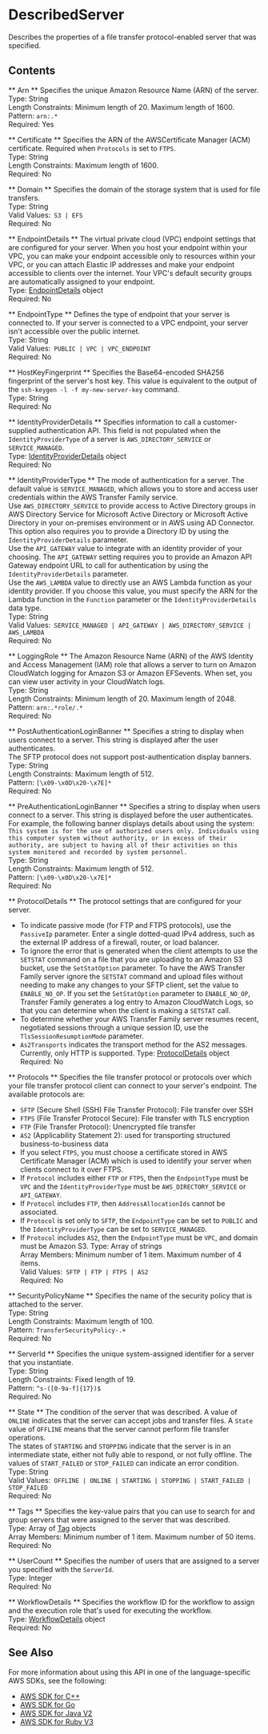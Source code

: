 # DescribedServer<a name="API_DescribedServer"></a>

Describes the properties of a file transfer protocol\-enabled server that was specified\.

## Contents<a name="API_DescribedServer_Contents"></a>

 ** Arn **   <a name="TransferFamily-Type-DescribedServer-Arn"></a>
Specifies the unique Amazon Resource Name \(ARN\) of the server\.  
Type: String  
Length Constraints: Minimum length of 20\. Maximum length of 1600\.  
Pattern: `arn:.*`   
Required: Yes

 ** Certificate **   <a name="TransferFamily-Type-DescribedServer-Certificate"></a>
Specifies the ARN of the AWSCertificate Manager \(ACM\) certificate\. Required when `Protocols` is set to `FTPS`\.  
Type: String  
Length Constraints: Maximum length of 1600\.  
Required: No

 ** Domain **   <a name="TransferFamily-Type-DescribedServer-Domain"></a>
Specifies the domain of the storage system that is used for file transfers\.  
Type: String  
Valid Values:` S3 | EFS`   
Required: No

 ** EndpointDetails **   <a name="TransferFamily-Type-DescribedServer-EndpointDetails"></a>
The virtual private cloud \(VPC\) endpoint settings that are configured for your server\. When you host your endpoint within your VPC, you can make your endpoint accessible only to resources within your VPC, or you can attach Elastic IP addresses and make your endpoint accessible to clients over the internet\. Your VPC's default security groups are automatically assigned to your endpoint\.  
Type: [EndpointDetails](API_EndpointDetails.md) object  
Required: No

 ** EndpointType **   <a name="TransferFamily-Type-DescribedServer-EndpointType"></a>
Defines the type of endpoint that your server is connected to\. If your server is connected to a VPC endpoint, your server isn't accessible over the public internet\.  
Type: String  
Valid Values:` PUBLIC | VPC | VPC_ENDPOINT`   
Required: No

 ** HostKeyFingerprint **   <a name="TransferFamily-Type-DescribedServer-HostKeyFingerprint"></a>
Specifies the Base64\-encoded SHA256 fingerprint of the server's host key\. This value is equivalent to the output of the `ssh-keygen -l -f my-new-server-key` command\.  
Type: String  
Required: No

 ** IdentityProviderDetails **   <a name="TransferFamily-Type-DescribedServer-IdentityProviderDetails"></a>
Specifies information to call a customer\-supplied authentication API\. This field is not populated when the `IdentityProviderType` of a server is `AWS_DIRECTORY_SERVICE` or `SERVICE_MANAGED`\.  
Type: [IdentityProviderDetails](API_IdentityProviderDetails.md) object  
Required: No

 ** IdentityProviderType **   <a name="TransferFamily-Type-DescribedServer-IdentityProviderType"></a>
The mode of authentication for a server\. The default value is `SERVICE_MANAGED`, which allows you to store and access user credentials within the AWS Transfer Family service\.  
Use `AWS_DIRECTORY_SERVICE` to provide access to Active Directory groups in AWS Directory Service for Microsoft Active Directory or Microsoft Active Directory in your on\-premises environment or in AWS using AD Connector\. This option also requires you to provide a Directory ID by using the `IdentityProviderDetails` parameter\.  
Use the `API_GATEWAY` value to integrate with an identity provider of your choosing\. The `API_GATEWAY` setting requires you to provide an Amazon API Gateway endpoint URL to call for authentication by using the `IdentityProviderDetails` parameter\.  
Use the `AWS_LAMBDA` value to directly use an AWS Lambda function as your identity provider\. If you choose this value, you must specify the ARN for the Lambda function in the `Function` parameter or the `IdentityProviderDetails` data type\.  
Type: String  
Valid Values:` SERVICE_MANAGED | API_GATEWAY | AWS_DIRECTORY_SERVICE | AWS_LAMBDA`   
Required: No

 ** LoggingRole **   <a name="TransferFamily-Type-DescribedServer-LoggingRole"></a>
The Amazon Resource Name \(ARN\) of the AWS Identity and Access Management \(IAM\) role that allows a server to turn on Amazon CloudWatch logging for Amazon S3 or Amazon EFSevents\. When set, you can view user activity in your CloudWatch logs\.  
Type: String  
Length Constraints: Minimum length of 20\. Maximum length of 2048\.  
Pattern: `arn:.*role/.*`   
Required: No

 ** PostAuthenticationLoginBanner **   <a name="TransferFamily-Type-DescribedServer-PostAuthenticationLoginBanner"></a>
Specifies a string to display when users connect to a server\. This string is displayed after the user authenticates\.  
The SFTP protocol does not support post\-authentication display banners\.
Type: String  
Length Constraints: Maximum length of 512\.  
Pattern: `[\x09-\x0D\x20-\x7E]*`   
Required: No

 ** PreAuthenticationLoginBanner **   <a name="TransferFamily-Type-DescribedServer-PreAuthenticationLoginBanner"></a>
Specifies a string to display when users connect to a server\. This string is displayed before the user authenticates\. For example, the following banner displays details about using the system:  
 `This system is for the use of authorized users only. Individuals using this computer system without authority, or in excess of their authority, are subject to having all of their activities on this system monitored and recorded by system personnel.`   
Type: String  
Length Constraints: Maximum length of 512\.  
Pattern: `[\x09-\x0D\x20-\x7E]*`   
Required: No

 ** ProtocolDetails **   <a name="TransferFamily-Type-DescribedServer-ProtocolDetails"></a>
The protocol settings that are configured for your server\.  
+  To indicate passive mode \(for FTP and FTPS protocols\), use the `PassiveIp` parameter\. Enter a single dotted\-quad IPv4 address, such as the external IP address of a firewall, router, or load balancer\. 
+ To ignore the error that is generated when the client attempts to use the `SETSTAT` command on a file that you are uploading to an Amazon S3 bucket, use the `SetStatOption` parameter\. To have the AWS Transfer Family server ignore the `SETSTAT` command and upload files without needing to make any changes to your SFTP client, set the value to `ENABLE_NO_OP`\. If you set the `SetStatOption` parameter to `ENABLE_NO_OP`, Transfer Family generates a log entry to Amazon CloudWatch Logs, so that you can determine when the client is making a `SETSTAT` call\.
+ To determine whether your AWS Transfer Family server resumes recent, negotiated sessions through a unique session ID, use the `TlsSessionResumptionMode` parameter\.
+  `As2Transports` indicates the transport method for the AS2 messages\. Currently, only HTTP is supported\.
Type: [ProtocolDetails](API_ProtocolDetails.md) object  
Required: No

 ** Protocols **   <a name="TransferFamily-Type-DescribedServer-Protocols"></a>
Specifies the file transfer protocol or protocols over which your file transfer protocol client can connect to your server's endpoint\. The available protocols are:  
+  `SFTP` \(Secure Shell \(SSH\) File Transfer Protocol\): File transfer over SSH
+  `FTPS` \(File Transfer Protocol Secure\): File transfer with TLS encryption
+  `FTP` \(File Transfer Protocol\): Unencrypted file transfer
+  `AS2` \(Applicability Statement 2\): used for transporting structured business\-to\-business data
+ If you select `FTPS`, you must choose a certificate stored in AWS Certificate Manager \(ACM\) which is used to identify your server when clients connect to it over FTPS\.
+ If `Protocol` includes either `FTP` or `FTPS`, then the `EndpointType` must be `VPC` and the `IdentityProviderType` must be `AWS_DIRECTORY_SERVICE` or `API_GATEWAY`\.
+ If `Protocol` includes `FTP`, then `AddressAllocationIds` cannot be associated\.
+ If `Protocol` is set only to `SFTP`, the `EndpointType` can be set to `PUBLIC` and the `IdentityProviderType` can be set to `SERVICE_MANAGED`\.
+ If `Protocol` includes `AS2`, then the `EndpointType` must be `VPC`, and domain must be Amazon S3\.
Type: Array of strings  
Array Members: Minimum number of 1 item\. Maximum number of 4 items\.  
Valid Values:` SFTP | FTP | FTPS | AS2`   
Required: No

 ** SecurityPolicyName **   <a name="TransferFamily-Type-DescribedServer-SecurityPolicyName"></a>
Specifies the name of the security policy that is attached to the server\.  
Type: String  
Length Constraints: Maximum length of 100\.  
Pattern: `TransferSecurityPolicy-.+`   
Required: No

 ** ServerId **   <a name="TransferFamily-Type-DescribedServer-ServerId"></a>
Specifies the unique system\-assigned identifier for a server that you instantiate\.  
Type: String  
Length Constraints: Fixed length of 19\.  
Pattern: `^s-([0-9a-f]{17})$`   
Required: No

 ** State **   <a name="TransferFamily-Type-DescribedServer-State"></a>
The condition of the server that was described\. A value of `ONLINE` indicates that the server can accept jobs and transfer files\. A `State` value of `OFFLINE` means that the server cannot perform file transfer operations\.  
The states of `STARTING` and `STOPPING` indicate that the server is in an intermediate state, either not fully able to respond, or not fully offline\. The values of `START_FAILED` or `STOP_FAILED` can indicate an error condition\.  
Type: String  
Valid Values:` OFFLINE | ONLINE | STARTING | STOPPING | START_FAILED | STOP_FAILED`   
Required: No

 ** Tags **   <a name="TransferFamily-Type-DescribedServer-Tags"></a>
Specifies the key\-value pairs that you can use to search for and group servers that were assigned to the server that was described\.  
Type: Array of [Tag](API_Tag.md) objects  
Array Members: Minimum number of 1 item\. Maximum number of 50 items\.  
Required: No

 ** UserCount **   <a name="TransferFamily-Type-DescribedServer-UserCount"></a>
Specifies the number of users that are assigned to a server you specified with the `ServerId`\.  
Type: Integer  
Required: No

 ** WorkflowDetails **   <a name="TransferFamily-Type-DescribedServer-WorkflowDetails"></a>
Specifies the workflow ID for the workflow to assign and the execution role that's used for executing the workflow\.  
Type: [WorkflowDetails](API_WorkflowDetails.md) object  
Required: No

## See Also<a name="API_DescribedServer_SeeAlso"></a>

For more information about using this API in one of the language\-specific AWS SDKs, see the following:
+  [AWS SDK for C\+\+](https://docs.aws.amazon.com/goto/SdkForCpp/transfer-2018-11-05/DescribedServer) 
+  [AWS SDK for Go](https://docs.aws.amazon.com/goto/SdkForGoV1/transfer-2018-11-05/DescribedServer) 
+  [AWS SDK for Java V2](https://docs.aws.amazon.com/goto/SdkForJavaV2/transfer-2018-11-05/DescribedServer) 
+  [AWS SDK for Ruby V3](https://docs.aws.amazon.com/goto/SdkForRubyV3/transfer-2018-11-05/DescribedServer) 
